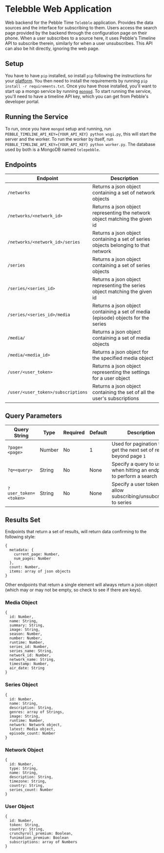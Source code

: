 Telebble Web Application
==============================
Web backend for the Pebble Time `Telebble` application.  Provides the data sources and the interface
for subscribing to them.  Users access the search page provided by the backend through the configuration
page on their phone.  When a user subscribes to a source here, it uses Pebble's Timeline API to subscribe
therein, similarly for when a user unsubscribes.  This API can also be hit directly, ignoring the web page.

## Setup
You have to have `pip` installed, so install `pip` following the instructions for your
[platform](https://pip.pypa.io/en/stable/).  You then need to install the requirements by running
`pip install -r requirements.txt`.  Once you have those installed, you'll want to start up a mongo service by
running [`mongod`](http://docs.mongodb.org/manual/installation/).  To start running the service, you'll need to have
a timeline API key, which you can get from Pebble's developer portal.

## Running the Service
To run, once you have `mongod` setup and running, run `PEBBLE_TIMELINE_API_KEY={YOUR_API_KEY} python wsgi.py`, this
will start the server and the worker.  To run the worker by itself, run
`PEBBLE_TIMELINE_API_KEY={YOUR_API_KEY} python worker.py`.  The database used by both is a MongoDB named
`telepebble`.


## Endpoints

| Endpoint                           | Description                                                                        |
| ---------------------------------- | ---------------------------------------------------------------------------------- |
| `/networks`                        | Returns a json object containing a set of network objects                          |
| `/networks/<network_id>`           | Returns a json object representing the network object matching the given id        |
| `/networks/<network_id>/series`    | Returns a json object containing a set of series objects belonging to that network |
| `/series`                          | Returns a json object containing a set of series objects                           |
| `/series/<series_id>`              | Returns a json object representing the series object matching the given id         |
| `/series/<series_id>/media`        | Returns a json object containing a set of media (episode) objects for the series   |
| `/media/`                          | Returns a json object containing a set of media objects                            |
| `/media/<media_id>`                | Returns a json object for the specified media object                               |
| `/user/<user_token>`               | Returns a json object representing the settings for a user object                  |
| `/user/<user_token>/subscriptions` | Returns a json object containing the set of all the user's subscriptions           |


## Query Parameters

| Query String          | Type   | Required | Default | Description                                                         |
| --------------------- | ------ | -------- | ------- | ------------------------------------------------------------------- |
| `?page=<page>`        | Number | No       | 1       | Used for pagination to get the next set of results beyond page `1`  |
| `?q=<query>`          | String | No       | None    | Specify a query to use when hitting an endpoint to perform a search |
| `?user_token=<token>` | String | No       | None    | Specify a user token to allow subscribing/unsubcribing to series    |


## Results Set

Endpoints that return a set of results, will return data confirming to the following style:

```
{
  metadata: {
    current_page: Number,
    num_pages: Number
  },
  count: Number,
  items: array of json objects
}
```

Other endpoints that return a single element will always return a json object (which may or may not be empty, so check
to see if there are keys).

### Media Object

```
{
  id: Number,
  name: String,
  summary: String,
  image: String,
  season: Number,
  number: Number,
  runtime: Number,
  series_id: Number,
  series_name: String,
  network_id: Number,
  network_name: String,
  timestamp: Number,
  air_date: String
}
```

### Series Object

```
{
  id: Number,
  name: String,
  description: String,
  genres: array of Strings,
  image: String,
  runtime: Number,
  network: Network object,
  latest: Media object,
  episode_count: Number
}
```

### Network Object

```
{
  id: Number,
  type: String,
  name: String,
  description: String,
  timezone: String,
  country: String,
  series_count: Number
}
```

### User Object

```
{
  id: Number,
  token: String,
  country: String,
  crunchyroll_premium: Boolean,
  funimation_premium: Boolean
  subscriptions: array of Numbers
}
```
